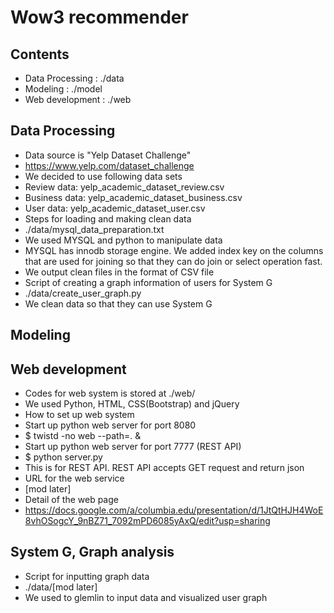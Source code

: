 # Wow3 recommender

## Contents
- Data Processing : ./data
- Modeling : ./model
- Web development : ./web

## Data Processing
- Data source is "Yelp Dataset Challenge" 
 - https://www.yelp.com/dataset_challenge
  - We decided to use following data sets
   -  Review data: yelp_academic_dataset_review.csv
   -  Business data: yelp_academic_dataset_business.csv
   -  User data: yelp_academic_dataset_user.csv
- Steps for loading and making clean data
 - ./data/mysql_data_preparation.txt
  - We used MYSQL and python to manipulate data
  - MYSQL has innodb storage engine. We added index key on the columns that are used for joining so that they can do join or select operation fast.
  - We output clean files in the format of CSV file
- Script of creating a graph information of users for System G 
 - ./data/create_user_graph.py
  - We clean data so that they can use System G

## Modeling


## Web development
- Codes for web system is stored at ./web/
 - We used Python, HTML, CSS(Bootstrap) and jQuery
- How to set up web system
 - Start up python web server for port 8080
  - $ twistd -no web --path=. &
 - Start up python web server for port 7777 (REST API)
  - $ python server.py
   - This is for REST API. REST API accepts GET request and return json
 - URL for the web service
  - [mod later]
- Detail of the web page
 - https://docs.google.com/a/columbia.edu/presentation/d/1JtQtHJH4WoE8vhOSogcY_9nBZ71_7092mPD6085yAxQ/edit?usp=sharing

## System G, Graph analysis
- Script for inputting graph data
 - ./data/[mod later]
  - We used to glemlin to input data and visualized user graph
